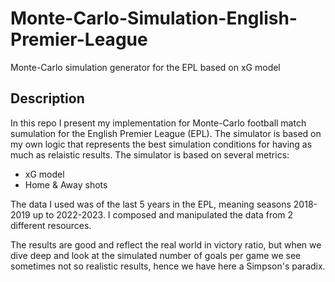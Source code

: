 # Monte-Carlo-Simulation-English-Premier-League
Monte-Carlo simulation generator for the EPL based on xG model  

## Description 
In this repo I present my implementation for Monte-Carlo football match sumulation for the English Premier League (EPL). 
The simulator is based on my own logic that represents the best simulation conditions for having as much as relaistic results.
The simulator is based on several metrics:
  - xG model
  - Home & Away shots

The data I used was of the last 5 years in the EPL, meaning seasons 2018-2019 up  to 2022-2023. 
I composed and manipulated the data from 2 different resources.

The results are good and reflect the real world in victory ratio, but when we dive deep and look at the simulated number of goals per game we see sometimes not so realistic results, hence we have here a Simpson's paradix.   
